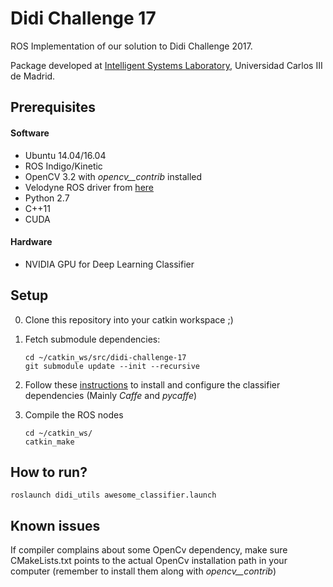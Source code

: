 # Didi Challenge 17
ROS Implementation of our solution to Didi Challenge 2017.

Package developed at [Intelligent Systems Laboratory](http://www.uc3m.es/islab), Universidad Carlos III de Madrid.


## Prerequisites
#### Software
* Ubuntu 14.04/16.04
* ROS Indigo/Kinetic
* OpenCV 3.2 with _opencv__contrib_ installed
* Velodyne ROS driver from [here](https://github.com/ros-drivers/velodyne)
* Python 2.7
* C++11
* CUDA

#### Hardware
* NVIDIA GPU for Deep Learning Classifier


## Setup
0) Clone this repository into your catkin workspace ;)

1) Fetch submodule dependencies:

    ```shell
    cd ~/catkin_ws/src/didi-challenge-17
    git submodule update --init --recursive
    ```

2) Follow these [instructions](TODO) to install and configure the classifier dependencies (Mainly _Caffe_ and _pycaffe_)

3) Compile the ROS nodes

    ```shell
    cd ~/catkin_ws/
    catkin_make
    ```

## How to run?
`roslaunch didi_utils awesome_classifier.launch`

## Known issues
If compiler complains about some OpenCv dependency, make sure CMakeLists.txt points to the actual OpenCv installation path in your computer (remember to install them along with _opencv__contrib_)
